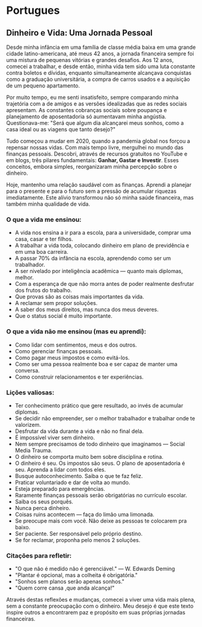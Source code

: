 # Portugues

## Dinheiro e Vida: Uma Jornada Pessoal

Desde minha infância em uma família de classe média baixa em uma grande cidade latino-americana, até meus 42 anos, a jornada financeira sempre foi uma mistura de pequenas vitórias e grandes desafios. Aos 12 anos, comecei a trabalhar, e desde então, minha vida tem sido uma luta constante contra boletos e dívidas, enquanto simultaneamente alcançava conquistas como a graduação universitária, a compra de carros usados e a aquisição de um pequeno apartamento.

Por muito tempo, eu me senti insatisfeito, sempre comparando minha trajetória com a de amigos e as versões idealizadas que as redes sociais apresentam. As constantes cobranças sociais sobre poupança e planejamento de aposentadoria só aumentavam minha angústia. Questionava-me: "Será que algum dia alcançarei meus sonhos, como a casa ideal ou as viagens que tanto desejo?"

Tudo começou a mudar em 2020, quando a pandemia global nos forçou a repensar nossas vidas. Com mais tempo livre, mergulhei no mundo das finanças pessoais. Descobri, através de recursos gratuitos no YouTube e em blogs, três pilares fundamentais: **Ganhar, Gastar e Investir**. Esses conceitos, embora simples, reorganizaram minha percepção sobre o dinheiro.

Hoje, mantenho uma relação saudável com as finanças. Aprendi a planejar para o presente e para o futuro sem a pressão de acumular riquezas imediatamente. Este alívio transformou não só minha saúde financeira, mas também minha qualidade de vida.

### O que a vida me ensinou:

* A vida nos ensina a ir para a escola, para a universidade, comprar uma casa, casar e ter filhos.
* A trabalhar a vida toda, colocando dinheiro em plano de previdência e em uma boa carreira.
* A passar 70% da infância na escola, aprendendo como ser um trabalhador.
* A ser nivelado por inteligência acadêmica — quanto mais diplomas, melhor.
* Com a esperança de que não morra antes de poder realmente desfrutar dos frutos do trabalho.
* Que provas são as coisas mais importantes da vida.
* A reclamar sem propor soluções.
* A saber dos meus direitos, mas nunca dos meus deveres.
* Que o status social é muito importante.

### O que a vida não me ensinou (mas eu aprendi):

* Como lidar com sentimentos, meus e dos outros.
* Como gerenciar finanças pessoais.
* Como pagar meus impostos e como evitá-los.
* Como ser uma pessoa realmente boa e ser capaz de manter uma conversa.
* Como construir relacionamentos e ter experiências.

### Lições valiosas:

* Ter conhecimento prático que gere resultado, ao invés de acumular diplomas.
* Se decidir não empreender, ser o melhor trabalhador e trabalhar onde te valorizem.
* Desfrutar da vida durante a vida e não no final dela.
* É impossível viver sem dinheiro.
* Nem sempre precisamos de todo dinheiro que imaginamos — Social Media Trauma.
* O dinheiro se comporta muito bem sobre disciplina e rotina.
* O dinheiro é seu. Os impostos são seus. O plano de aposentadoria é seu. Aprenda a lidar com todos eles.
* Busque autoconhecimento. Saiba o que te faz feliz.
* Praticar voluntariado e dar de volta ao mundo.
* Esteja preparado para emergências.
* Raramente finanças pessoais serão obrigatórias no currículo escolar.
* Saiba os seus porquês.
* Nunca perca dinheiro.
* Coisas ruins acontecem — faça do limão uma limonada.
* Se preocupe mais com você. Não deixe as pessoas te colocarem pra baixo.
* Ser paciente. Ser responsável pelo próprio destino.
* Se for reclamar, proponha pelo menos 2 soluções.

### Citações para refletir:

* "O que não é medido não é gerenciável." — W. Edwards Deming
* "Plantar é opcional, mas a colheita é obrigatória."
* "Sonhos sem planos serão apenas sonhos."
* "Quem corre cansa ,que anda alcança!"

Através destas reflexões e mudanças, comecei a viver uma vida mais plena, sem a constante preocupação com o dinheiro. Meu desejo é que este texto inspire outros a encontrarem paz e propósito em suas próprias jornadas financeiras.
